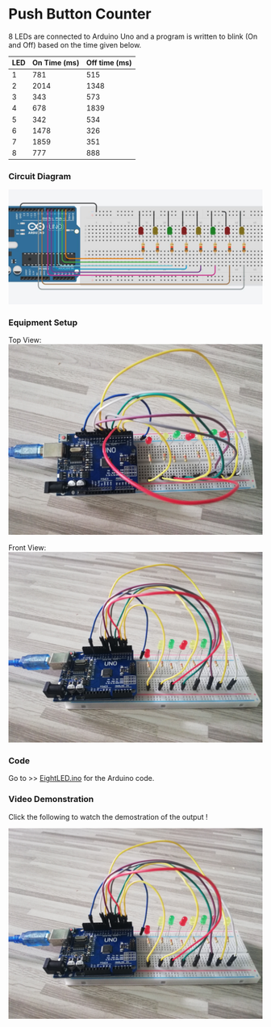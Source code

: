 # Push Button Counter

8 LEDs are connected to Arduino Uno and a program is written to blink (On and Off) based on the time given below.

LED | On Time (ms) | Off time (ms)
------------ | -------------|--------------
1 | 781 | 515
2 | 2014 | 1348
3 | 343 | 573 
4 | 678 | 1839
5 | 342 | 534
6 | 1478 | 326
7 | 1859 | 351
8 | 777 | 888


### Circuit Diagram
![Circuit Diagram](https://github.com/AimanCheong/MCTE_4342_Embedded_System_Design/blob/main/Weekly%20Assessments%20and%20Exercises/Week%204/Exercise%209/Circuit%20Diagram.JPG)

### Equipment Setup
Top View:
![Top View](https://github.com/AimanCheong/MCTE_4342_Embedded_System_Design/blob/main/Weekly%20Assessments%20and%20Exercises/Week%204/Exercise%209/Equipment%20Setup%20Top.jpg)

Front View:
![Front View](https://github.com/AimanCheong/MCTE_4342_Embedded_System_Design/blob/main/Weekly%20Assessments%20and%20Exercises/Week%204/Exercise%209/Equipment%20Setup%20Front.jpg)

### Code
Go to >> [EightLED.ino](https://github.com/AimanCheong/MCTE_4342_Embedded_System_Design/blob/main/Weekly%20Assessments%20and%20Exercises/Week%204/Exercise%209/EightLED.ino) for the Arduino code.

### Video Demonstration
Click the following to watch the demostration of the output !

[![Video_Demostration](https://github.com/AimanCheong/MCTE_4342_Embedded_System_Design/blob/main/Weekly%20Assessments%20and%20Exercises/Week%204/Exercise%209/Equipment%20Setup%20Front.jpg)](https://youtu.be/WxAWyyrjzDQ)

